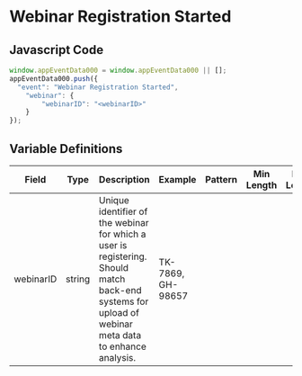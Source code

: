 # Webinar Registration Started

### 

## Javascript Code
```js
window.appEventData000 = window.appEventData000 || [];
appEventData000.push({
  "event": "Webinar Registration Started",
    "webinar": {
        "webinarID": "<webinarID>"
    }
});
```

## Variable Definitions

|Field|Type|Description|Example|Pattern|Min Length|Max Length|Minimum|Maximum|Multiple Of|
| --- | --- | --- | --- | --- | --- | --- | --- | --- | --- |
|webinarID|string|Unique identifier of the webinar for which a user is registering.  Should match back-end systems for upload of webinar meta data to enhance analysis.|TK-7869, GH-98657|||||||




